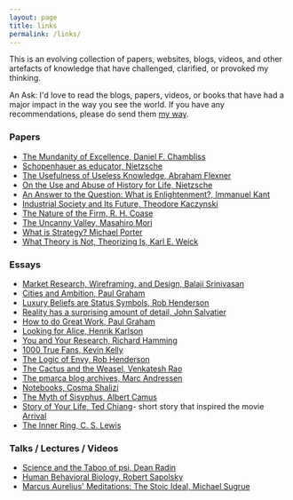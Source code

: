 ```yaml
---
layout: page
title: links
permalink: /links/
---
```


This is an evolving collection of papers, websites, blogs, videos, and other artefacts of knowledge that have challenged, clarified, or provoked my thinking.

<div class="quote" >An Ask: I'd love to read the blogs, papers, videos, or books that have had a major impact in the way you see the world. If you have any recommendations, please do send them <a href="mailto:arthgupta7@gmail.com?subject=Recommendations">my way</a>.
</div>

### Papers
* [The Mundanity of Excellence, Daniel F. Chambliss](https://academics.hamilton.edu/documents/themundanityofexcellence.pdf)
* [Schopenhauer as educator, Nietzsche](https://la.utexas.edu/users/hcleaver/330T/350kPEENietzscheSchopenTable.pdf)
* [The Usefulness of Useless Knowledge, Abraham Flexner](https://www.ias.edu/sites/default/files/library/UsefulnessHarpers.pdf)
* [On the Use and Abuse of History for Life, Nietzsche](https://la.utexas.edu/users/hcleaver/330T/350kPEENietzscheAbuseTableAll.pdf)
* [An Answer to the Question: What is Enlightenment?, Immanuel Kant](https://www.nypl.org/sites/default/files/kant_whatisenlightenment.pdf)
* [Industrial Society and Its Future, Theodore Kaczynski](https://web.cs.ucdavis.edu/~rogaway/classes/188/materials/Industrial%20Society%20and%20Its%20Future.pdf)
* [The Nature of the Firm, R. H. Coase](https://rochelleterman.com/ir/sites/default/files/Coase%201937.pdf)
* [The Uncanny Valley, Masahiro Mori](https://fermatslibrary.com/s/the-uncanny-valley)
* [What is Strategy? Michael Porter](https://fermatslibrary.com/s/what-is-strategy)
* [What Theory is Not, Theorizing Is, Karl E. Weick](https://www.jstor.org/stable/2393789)

### Essays
* [Market Research, Wireframing, and Design, Balaji Srinivasan](https://www.samvitjain.com/blog/assets/links/startups-idea-execution-market.pdf)
* [Cities and Ambition, Paul Graham](http://paulgraham.com/cities.html)
* [Luxury Beliefs are Status Symbols, Rob Henderson](https://www.robkhenderson.com/p/status-symbols-and-the-struggle-for)
* [Reality has a surprising amount of detail, John Salvatier](http://johnsalvatier.org/blog/2017/reality-has-a-surprising-amount-of-detail)
* [How to do Great Work, Paul Graham](http://paulgraham.com/greatwork.html)
* [Looking for Alice, Henrik Karlson](https://www.henrikkarlsson.xyz/p/looking-for-alice)
* [You and Your Research, Richard Hamming](https://www.cs.virginia.edu/~robins/YouAndYourResearch.html)
* [1000 True Fans, Kevin Kelly](https://kk.org/thetechnium/1000-true-fans/)
* [The Logic of Envy, Rob Henderson](https://www.robkhenderson.com/p/the-logic-of-envy)
* [The Cactus and the Weasel, Venkatesh Rao](https://www.ribbonfarm.com/2014/02/20/the-cactus-and-the-weasel/)
* [The pmarca blog archives, Marc Andressen ](https://a16z.com/wp-content/uploads/2021/08/The-pmarca-Blog-Archives.pdf)
* [Notebooks, Cosma Shalizi](http://bactra.org/notebooks/)
* [The Myth of Sisyphus, Albert Camus](https://dbanach.com/sisyphus.htm)
* [Story of Your Life, Ted Chiang](https://raley.english.ucsb.edu/wp-content/uploads/Reading/Chiang-story.pdf)- short story that inspired the movie [Arrival](https://www.youtube.com/watch?v=tFMo3UJ4B4g)
* [The Inner Ring, C. S. Lewis](https://www.lewissociety.org/innerring/)

### Talks / Lectures / Videos 
* [Science and the Taboo of psi, Dean Radin](https://www.youtube.com/watch?v=qw_O9Qiwqew)
* [Human Behavioral Biology, Robert Sapolsky](https://www.youtube.com/watch?v=NNnIGh9g6fA&list=PL150326949691B199)
* [Marcus Aurelius' Meditations: The Stoic Ideal, Michael Sugrue](https://www.youtube.com/watch?v=Auuk1y4DRgk&t)